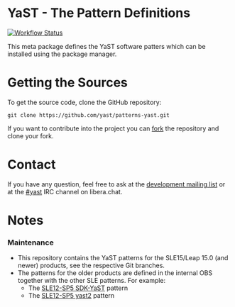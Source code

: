 YaST - The Pattern Definitions
==============================

[![Workflow Status](https://github.com/yast/yast-patterns/workflows/CI/badge.svg?branch=master)](
https://github.com/yast/yast-patterns/actions?query=branch%3Amaster)

This meta package defines the YaST software patters which can be installed using
the package manager.


Getting the Sources
===================

To get the source code, clone the GitHub repository:

    git clone https://github.com/yast/patterns-yast.git

If you want to contribute into the project you can
[fork](https://help.github.com/articles/fork-a-repo/) the repository and clone your fork.


Contact
=======

If you have any question, feel free to ask at the [development mailing
list](http://lists.opensuse.org/yast-devel/) or at the
[#yast](https://web.libera.chat/#yast) IRC channel on libera.chat.


Notes
=====

### Maintenance

- This repository contains the YaST patterns for the SLE15/Leap 15.0 (and newer) products,
  see the respective Git branches.
- The patterns for the older products are defined in the internal OBS together with
  the other SLE patterns. For example:
  - The [SLE12-SP5 SDK-YaST](
      https://build.suse.de/package/view_file/SUSE:SLE-12-SP5:GA/patterns-sdk/patterns-sdk.spec?expand=1
    ) pattern
  - The [SLE12-SP5 yast2](
      https://build.suse.de/package/view_file/SUSE:SLE-12-SP5:GA/patterns-sles/patterns-sles.spec?expand=1
    ) pattern
